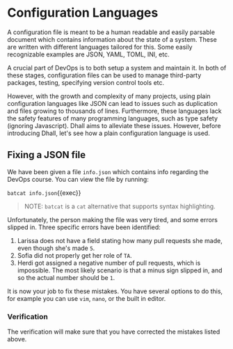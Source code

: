 # Configuration Languages
A configuration file is meant to be a human readable and easily parsable document which contains information about the state of a system. These are written with different languages tailored for this.
Some easily recognizable examples are JSON, YAML, TOML, INI, etc.

A crucial part of DevOps is to both setup a system and maintain it.
In both of these stages, configuration files can be used to manage third-party packages, testing, specifying version control tools etc.

However, with the growth and complexity of many projects, using plain configuration languages like JSON can lead to issues such as duplication and files growing to thousands of lines.
Furthermore, these languages lack the safety features of many programming languages, such as type safety (ignoring Javascript).
Dhall aims to alleviate these issues.
However, before introducing Dhall, let's see how a plain configuration language is used.

## Fixing a JSON file
We have been given a file `info.json` which contains info regarding the DevOps course. You can view the file by running:

`batcat info.json`{{exec}}

> NOTE: `batcat` is a `cat` alternative that supports syntax highlighting.

Unfortunately, the person making the file was very tired, and some errors slipped in.
Three specific errors have been identified: 

1. Larissa does not have a field stating how many pull requests she made, even though she's made `5`. 
2. Sofia did not properly get her role of `TA`. 
3. Herdi got assigned a negative number of pull requests, which is impossible. The most likely scenario is that a minus sign slipped in, and so the actual number should be `1`.

It is now your job to fix these mistakes. You have several options to do this, for example you can use `vim`, `nano`, or the built in editor.

### Verification

The verification will make sure that you have corrected the mistakes listed above.